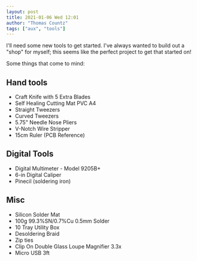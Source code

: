 ```yaml
---
layout: post
title: 2021-01-06 Wed 12:01
author: "Thomas Countz"
tags: ["aux", "tools"]
---
```


I'll need some new tools to get started. I've always wanted to build out a "shop" for myself; this seems like the perfect project to get that started on!

Some things that come to mind:

## Hand tools
- Craft Knife with 5 Extra Blades
- Self Healing Cutting Mat PVC A4
- Straight Tweezers
- Curved Tweezers
- 5.75" Needle Nose Pliers
- V-Notch Wire Stripper
- 15cm Ruler (PCB Reference)

## Digital Tools
- Digital Multimeter - Model 9205B+
- 6-in Digital Caliper
- Pinecil (soldering iron)

## Misc
- Silicon Solder Mat
- 100g 99.3%SN/0.7%Cu 0.5mm Solder
- 10 Tray Utility Box
- Desoldering Braid
- Zip ties 
- Clip On Double Glass Loupe Magnifier 3.3x
- Micro USB 3ft